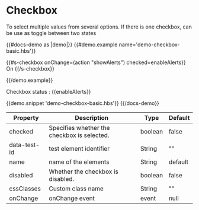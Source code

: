 # Checkbox

<p>To select multiple values from several options. If there is one checkbox, can be use as toggle between two states</p>

{{#docs-demo as |demo|}}
{{#demo.example name='demo-checkbox-basic.hbs'}}


{{#s-checkbox
    onChange=(action "showAlerts")
    checked=enableAlerts}}
      On
{{/s-checkbox}}

{{/demo.example}}
<p class="pl15">Checkbox status : {{enableAlerts}}</p>

{{demo.snippet 'demo-checkbox-basic.hbs'}}
{{/docs-demo}}







| Property   | Description                                                                  | Type    | Default |
| ---------- | ---------------------------------------------------------------------------- | ------- | ------- |
| checked      | Specifies whether the checkbox is selected.                                | boolean  | false  |
| data-test-id  | test element identifier                                                   | String  | ""    |
| name  | name of the elements                                                              | String  | default |
| disabled   | Whether the checkbox is disabled.                                            | boolean | false   |
| cssClasses  | Custom class name                                                           | String  | ""      |
| onChange | onChange event                                                                 | event   | null    |

